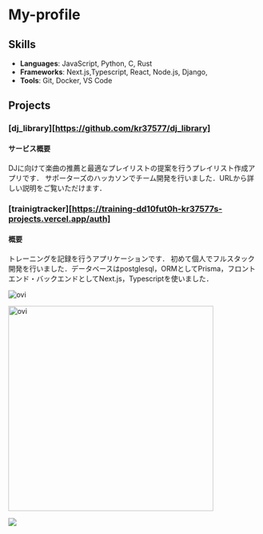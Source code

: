 # My-profile

## Skills
- **Languages**: JavaScript, Python, C, Rust
- **Frameworks**: Next.js,Typescript, React, Node.js, Django,
- **Tools**: Git, Docker, VS Code

## Projects
### [dj_library][https://github.com/kr37577/dj_library]
#### サービス概要
DJに向けて楽曲の推薦と最適なプレイリストの提案を行うプレイリスト作成アプリです．
サポーターズのハッカソンでチーム開発を行いました．URLから詳しい説明をご覧いただけます．


### [trainigtracker][https://training-dd10fut0h-kr37577s-projects.vercel.app/auth]
#### 概要
トレーニングを記録を行うアプリケーションです．
初めて個人でフルスタック開発を行いました．データベースはpostglesql，ORMとしてPrisma，フロントエンド・バックエンドとしてNext.js，Typescriptを使いました．



<img src="https://github-readme-stats.vercel.app/api/top-langs?username=kr37577&show_icons=true&locale=en&layout=compact&theme=chartreuse-dark" alt="ovi" /></p>

<img src="https://github-readme-stats.vercel.app/api?username=kr37577&show_icons=true&locale=en&theme=chartreuse-dark" alt="ovi" width="410" /></p>


<img src="https://github-profile-trophy.vercel.app/?username=kr37577&theme=juicyfresh&no-bg=true" />
